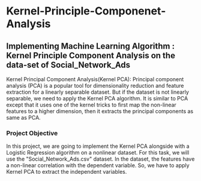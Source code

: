 # Kernel-Principle-Componenet-Analysis
## Implementing Machine Learning Algorithm : Kernel Principle Component Analysis on the data-set of Social_Network_Ads
Kernel Principal Component Analysis(Kernel PCA): Principal component analysis (PCA) is a popular tool for dimensionality reduction and feature extraction for a linearly separable dataset. But if the dataset is not linearly separable, we need to apply the Kernel PCA algorithm. It is similar to PCA except that it uses one of the kernel tricks to first map the non-linear features to a higher dimension, then it extracts the principal components as same as PCA.

### Project Objective

In this project, we are going to implement the Kernel PCA alongside with a Logistic Regression algorithm on a nonlinear dataset. For this task, we will use the "Social_Network_Ads.csv" dataset. In the dataset, the features have a non-linear correlation with the dependent variable. So, we have to apply Kernel PCA to extract the independent variables.
